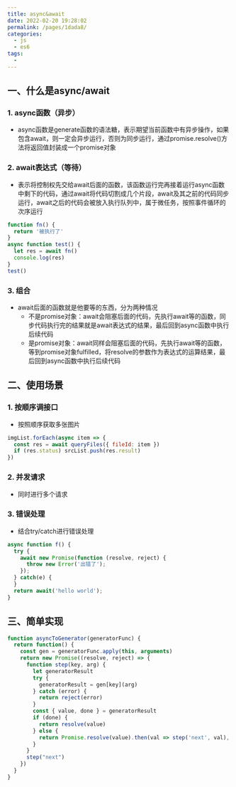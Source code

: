 ```yaml
---
title: async&await
date: 2022-02-20 19:28:02
permalink: /pages/1dada8/
categories:
  - js
  - es6
tags:
  - 
---
```

## 一、什么是async/await
### 1. async函数（异步）
- async函数是generate函数的语法糖，表示期望当前函数中有异步操作，如果包含await，则一定会异步运行，否则为同步运行，通过promise.resolve()方法将返回值封装成一个promise对象
### 2. await表达式（等待）
- 表示将控制权先交给await后面的函数，该函数运行完再接着运行async函数中剩下的代码，通过await将代码切割成几个片段，await及其之前的代码同步运行，await之后的代码会被放入执行队列中，属于微任务，按照事件循环的次序运行
```JavaScript
function fn() {
  return '被执行了'
}
async function test() {
  let res = await fn()
  console.log(res)
}
test()
```
### 3. 组合
- await后面的函数就是他要等的东西，分为两种情况
  - 不是promise对象：await会阻塞后面的代码，先执行await等的函数，同步代码执行完的结果就是await表达式的结果，最后回到async函数中执行后续代码
  - 是promise对象：await同样会阻塞后面的代码，先执行await等的函数，等到promise对象fulfilled，将resolve的参数作为表达式的运算结果，最后回到async函数中执行后续代码
## 二、使用场景
### 1. 按顺序调接口
- 按照顺序获取多张图片
```JavaScript
imgList.forEach(async item => {
  const res = await queryFiles({ fileId: item })
  if (res.status) srcList.push(res.result)
})
```
### 2. 并发请求
- 同时进行多个请求
### 3. 错误处理
- 结合try/catch进行错误处理
```JavaScript
async function f() {
  try {
    await new Promise(function (resolve, reject) {
      throw new Error('出错了');
    });
  } catch(e) {
  }
  return await('hello world');
}
```
## 三、简单实现
```JavaScript
function asyncToGenerator(generatorFunc) {
  return function() {
    const gen = generatorFunc.apply(this, arguments)
    return new Promise((resolve, reject) => {
      function step(key, arg) {
        let generatorResult
        try {
          generatorResult = gen[key](arg)
        } catch (error) {
          return reject(error)
        }
        const { value, done } = generatorResult
        if (done) {
          return resolve(value)
        } else {
          return Promise.resolve(value).then(val => step('next', val), err => step('throw', err))
        }
      }
      step("next")
    })
  }
}
```
